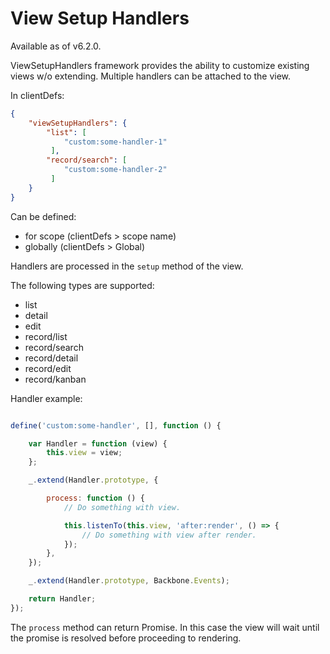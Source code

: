 # View Setup Handlers

Available as of v6.2.0.

ViewSetupHandlers framework provides the ability to customize existing views w/o extending. Multiple handlers can be attached to the view.

In clientDefs:

```json
{
    "viewSetupHandlers": {
        "list": [
            "custom:some-handler-1"
         ],
        "record/search": [
            "custom:some-handler-2"
         ]
    }
}
```

Can be defined:
* for scope (clientDefs > scope name)
* globally (clientDefs > Global)

Handlers are processed in the `setup` method of the view.

The following types are supported:

* list
* detail
* edit
* record/list
* record/search
* record/detail
* record/edit
* record/kanban

Handler example:

```js

define('custom:some-handler', [], function () {

    var Handler = function (view) {
        this.view = view;
    };

    _.extend(Handler.prototype, {

        process: function () {
            // Do something with view.

            this.listenTo(this.view, 'after:render', () => {
                // Do something with view after render.
            });
        },
    });

    _.extend(Handler.prototype, Backbone.Events);

    return Handler;
});
```

The `process` method can return Promise. In this case the view will wait until the promise is resolved before proceeding to rendering.
